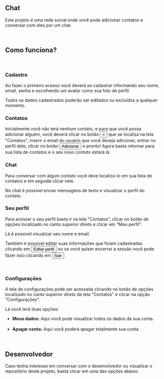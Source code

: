 <!DOCTYPE html>
<html lang="pt-br">
<head>
    <meta charset="UTF-8">
    <meta http-equiv="X-UA-Compatible" content="IE=edge">
    <meta name="viewport" content="width=device-width, initial-scale=1.0">
    <link rel="stylesheet" href="https://maxcdn.bootstrapcdn.com/bootstrap/4.5.2/css/bootstrap.min.css">
</head>
<body>
    <div class="container">
        <h2>Chat</h2>
        <p>
            Este projeto é uma rede social onde você pode adicionar contatos e conversar com eles por um chat.
        </p>
        <br>
        <h2>Como funciona?</h2>
        <br>
        <h3>Cadastro</h3>
        <p>
            Ao fazer o primeiro acesso você deverá se cadastrar informando seu nome, email, senha e escolhendo um avatar como sua foto de perfil.
        </p>
        <p>
            Todos os dados cadastrados poderão ser editados ou excluídos a qualquer momento.
        </p>
        <h3>Contatos</h3>
        <p>
            Inicialmente você não terá nenhum contato, e para que você possa adicionar alguém, você deverá 
            clicar no botão <button class="btn btn-success btn-sm">+</button> que se localiza na tela "Contatos", 
            inserir o email do usuário que você deseja adicionar, entrar no perfil dele, clicar no botão <button class="btn btn-primary btn-sm">Adicionar</button> e pronto! 
            Agora basta retornar para sua lista de contatos e o seu novo contato estará lá.
        </p>
        <h3>Chat</h3>
        <p>
            Para conversar com algum contato você deve localiza-lo em sua lista de contatos e em seguida clicar nele.
        </p>
        <p>
            No chat é possível enviar mensagens de texto e visualizar o perfil do contato.
        </p>
        <h3>Seu perfil</h3>
        <p>
            Para acessar o seu perfil basta ir na tela "Contatos", clicar no botão de opções localizado no canto superior direto e clicar em "Meu perfil".
        </p>
        <p>Lá é possível visualizar seu nome e email.</p>
        <p>Também é possível editar suas informações que foram cadastradas clicando em <button class="btn btn-primary btn-sm">Editar perfil</button> ou se você quiser encerrar a sessão você pode fazer isso clicando em <button class="btn btn-danger btn-sm">Sair</button></p>
        <br>
        <h3>Configurações</h3>
        <p>
            A tela de configurações pode ser acessada clicando no botão de opções localizado no canto superior direto da tela "Contatos" e clicar na opção "Configurações".
        </p>
        <p>
            Lá você terá duas opções:
        </p>
        <ul>
            <li><strong>Meus dados:</strong> Aqui você pode visualizar todos os dados da sua conta.</li><br>
            <li><strong>Apagar conta:</strong> Aqui você poderá apagar totalmente sua conta.</li>
        </ul>
        <br>
        <h2>Desenvolvedor</h2>
        <p>
            Caso tenha interesse em conversar com o desenvolvedor ou visualizar o repositório deste projeto, basta clicar em uma das opções abaixo.
        </p>
    </div>
</body>
</html>